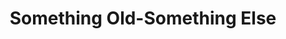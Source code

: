 ---
title: "Something Old-Something Else"
url: /west-des-moines/something-old-something-else/
shop: antiques
---